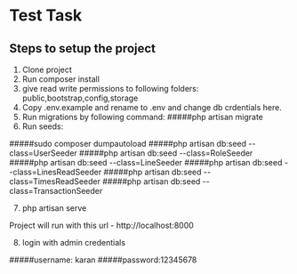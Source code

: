 # Test Task

## Steps to setup the project

1) Clone project
2) Run composer install
3) give read write permissions to following folders:
public,bootstrap,config,storage
4) Copy .env.example and rename to .env and change db crdentials here.
5) Run migrations by following command:
#####php artisan migrate
6) Run seeds:

#####sudo  composer dumpautoload
#####php artisan db:seed --class=UserSeeder
#####php artisan db:seed --class=RoleSeeder
#####php artisan db:seed --class=LineSeeder
#####php artisan db:seed --class=LinesReadSeeder
#####php artisan db:seed --class=TimesReadSeeder
#####php artisan db:seed --class=TransactionSeeder

7) php artisan serve

Project will run with this url - http://localhost:8000

8) login with admin credentials

#####username: karan
#####password:12345678





